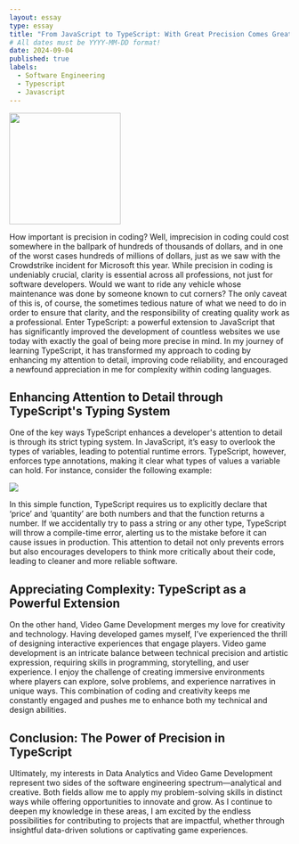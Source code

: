 ```yaml
---
layout: essay
type: essay
title: "From JavaScript to TypeScript: With Great Precision Comes Great Power"
# All dates must be YYYY-MM-DD format!
date: 2024-09-04
published: true
labels:
  - Software Engineering
  - Typescript
  - Javascript
---
```


<img width="200px" class="rounded float-start pe-4" src="https://tsh.io/wp-content/uploads/2020/09/typescript-vs-javascript-comparison_.jpg">

How important is precision in coding? Well, imprecision in coding could cost somewhere in the ballpark of hundreds of thousands of dollars, and in one of the worst cases hundreds of millions of dollars, just as we saw with the Crowdstrike incident for Microsoft this year. While precision in coding is undeniably crucial, clarity is essential across all professions, not just for software developers. Would we want to ride any vehicle whose maintenance was done by someone known to cut corners? The only caveat of this is, of course, the sometimes tedious nature of what we need to do in order to ensure that clarity, and the responsibility of creating quality work as a professional. Enter TypeScript: a powerful extension to JavaScript that has significantly improved the development of countless websites we use today with exactly the goal of being more precise in mind. In my journey of learning TypeScript, it has transformed my approach to coding by enhancing my attention to detail, improving code reliability, and encouraged a newfound appreciation in me for complexity within coding languages.


## Enhancing Attention to Detail through TypeScript's Typing System

One of the key ways TypeScript enhances a developer's attention to detail is through its strict typing system. In JavaScript, it’s easy to overlook the types of variables, leading to potential runtime errors. TypeScript, however, enforces type annotations, making it clear what types of values a variable can hold. For instance, consider the following example:

<img class= "whatever" src = "https://i.postimg.cc/j23nVscK/2024-09-04-22-19-35-Window.png">

In this simple function, TypeScript requires us to explicitly declare that ‘price’ and ‘quantity’ are both numbers and that the function returns a number. If we accidentally try to pass a string or any other type, TypeScript will throw a compile-time error, alerting us to the mistake before it can cause issues in production. This attention to detail not only prevents errors but also encourages developers to think more critically about their code, leading to cleaner and more reliable software.

## Appreciating Complexity: TypeScript as a Powerful Extension

On the other hand, Video Game Development merges my love for creativity and technology. Having developed games myself, I’ve experienced the thrill of designing interactive experiences that engage players. Video game development is an intricate balance between technical precision and artistic expression, requiring skills in programming, storytelling, and user experience. I enjoy the challenge of creating immersive environments where players can explore, solve problems, and experience narratives in unique ways. This combination of coding and creativity keeps me constantly engaged and pushes me to enhance both my technical and design abilities.

## Conclusion: The Power of Precision in TypeScript

Ultimately, my interests in Data Analytics and Video Game Development represent two sides of the software engineering spectrum—analytical and creative. Both fields allow me to apply my problem-solving skills in distinct ways while offering opportunities to innovate and grow. As I continue to deepen my knowledge in these areas, I am excited by the endless possibilities for contributing to projects that are impactful, whether through insightful data-driven solutions or captivating game experiences.
